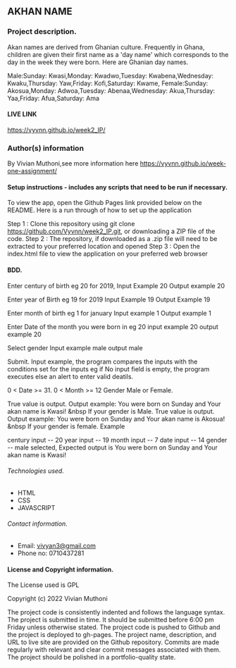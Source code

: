 ## AKHAN NAME

### Project description.
Akan names are derived from Ghanian culture. Frequently in Ghana, children are given their first name as a 'day name' which corresponds to the day in the week they were born. Here are Ghanian day names.

Male:Sunday: Kwasi,Monday: Kwadwo,Tuesday: Kwabena,Wednesday: Kwaku,Thursday:  Yaw,Friday: Kofi,Saturday: Kwame,
Female:Sunday: Akosua,Monday: Adwoa,Tuesday: Abenaa,Wednesday: Akua,Thursday:  Yaa,Friday: Afua,Saturday: Ama

#### LIVE LINK
https://vyvnn.github.io/week2_IP/

### Author(s) information
By Vivian Muthoni,see more information here https://vyvnn.github.io/week-one-assignment/


#### Setup instructions - includes any scripts that need to be run if necessary.
To view the app, open the Github Pages link provided below on the README. Here is a run through of how to set up the application

Step 1 : Clone this repository using git clone https://github.com/Vyvnn/week2_IP.git, or downloading a ZIP file of the code.
Step 2 : The repository, if downloaded as a .zip file will need to be extracted to your preferred location and opened
Step 3 : Open the index.html file to view the application on your preferred web browser


#### BDD.
Enter century of birth eg 20 for 2019, Input Example 20 Output example 20

Enter year of Birth eg 19 for 2019 Input Example 19 Output Example 19

Enter month of birth eg 1 for january Input example 1 Output example 1

Enter Date of the month you were born in eg 20 input example 20 output example 20

Select gender Input example male output male

Submit. Input example, the program compares the inputs with the conditions set for the inputs eg if No input field is empty, the program executes else an alert to enter valid deatils.

0 < Date >= 31.
0 < Month >= 12
Gender Male or Female.

True value is output. Output example: You were born on Sunday and Your akan name is Kwasi! &nbsp If your gender is Male.
True value is output. Output example: You were born on Sunday and Your akan name is Akosua! &nbsp If your gender is female.
Example

century input -- 20
year input -- 19
month input -- 7
date input -- 14
gender -- male selected, Expected output is You were born on Sunday and Your akan name is Kwasi!



###### Technologies used.
- HTML
- CSS
- JAVASCRIPT

###### Contact information.
- Email: vivyan3@gmail.com
- Phone no: 0710437281

#### License and Copyright information.
The License used is GPL

Copyright (c) 2022 Vivian Muthoni

The project code is consistently indented and follows the language syntax.
The project is submitted in time. It should be submitted before 6:00 pm Friday unless otherwise stated.
The project code is pushed to Github and the project is deployed to gh-pages.
The project name, description, and URL to live site are provided on the Github repository.
Commits are made regularly with relevant and clear commit messages associated with them.
The project should be polished in a portfolio-quality state.